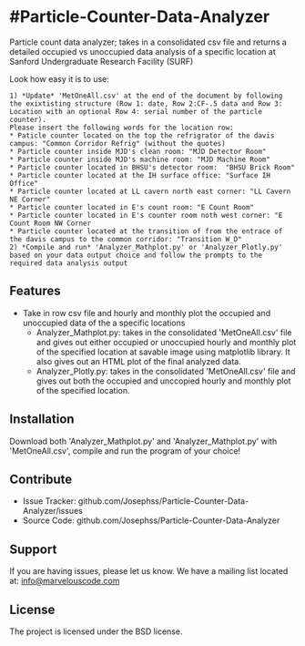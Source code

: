 #Particle-Counter-Data-Analyzer
========
Particle count data analyzer; takes in a consolidated csv file and returns a detailed occupied vs unoccupied data analysis of a specific location at Sanford Undergraduate Research Facility (SURF)

Look how easy it is to use:

    1) *Update* 'MetOneAll.csv' at the end of the document by following the exixtisting structure (Row 1: date, Row 2:CF-.5 data and Row 3: Location with an optional Row 4: serial number of the particle counter).
    Please insert the following words for the location row:
    * Paticle counter located on the top the refrigrator of the davis campus: "Common Corridor Refrig" (without the quotes)
    * Particle counter inside MJD's clean room: "MJD Detector Room"
    * Particle counter inside MJD's machine room: "MJD Machine Room"
    * Particle counter located in BHSU's detector room:  "BHSU Brick Room"
    * Particle counter located at the IH surface office: "Surface IH Office"
    * Particle counter located at LL cavern north east corner: "LL Cavern NE Corner"
    * Particle counter located in E's count room: "E Count Room"
    * Particle counter located in E's counter room noth west corner: "E Count Room NW Corner
    * Particle counter located at the transition of from the entrace of the davis campus to the common corridor: "Transition W_D"
    2) *Compile and run* 'Analyzer_Mathplot.py' or 'Analyzer_Plotly.py' based on your data output choice and follow the prompts to the required data analysis output
    

Features
--------

* Take in row csv file and hourly and monthly plot the occupied and unoccupied data of the a specific locations
  * Analyzer_Mathplot.py: takes in the consolidated 'MetOneAll.csv' file and gives out either occupied or unoccupied hourly and monthly plot of the specified location at savable image using matplotlib library. It also gives out an HTML plot of the final analyzed data. 
  * Analyzer_Plotly.py: takes in the consolidated 'MetOneAll.csv' file and gives out both the occupied and unccopied hourly and monthly plot of the specified location. 

Installation
------------

Download both 'Analyzer_Mathplot.py' and 'Analyzer_Mathplot.py' with 'MetOneAll.csv', compile and run the program of your choice!

Contribute
----------

- Issue Tracker: github.com/Josephss/Particle-Counter-Data-Analyzer/issues
- Source Code: github.com/Josephss/Particle-Counter-Data-Analyzer

Support
-------

If you are having issues, please let us know.
We have a mailing list located at: info@marvelouscode.com

License
-------

The project is licensed under the BSD license.

